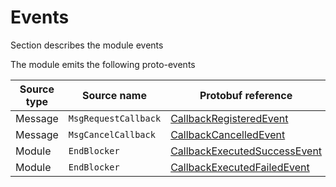 # Events

Section describes the module events

The module emits the following proto-events

| Source type | Source name          | Protobuf  reference                                                                  |
| ----------- | -------------------- |--------------------------------------------------------------------------------------|
| Message     | `MsgRequestCallback` | [CallbackRegisteredEvent](../../../proto/rollapp/callback/v1/events.proto#L11)       |
| Message     | `MsgCancelCallback`  | [CallbackCancelledEvent](../../../proto/rollapp/callback/v1/events.proto#L25)        |
| Module      | `EndBlocker`         | [CallbackExecutedSuccessEvent](../../../proto/rollapp/callback/v1/events.proto#L39)  |
| Module      | `EndBlocker`         | [CallbackExecutedFailedEvent](../../../proto/rollapp/callback/v1/events.proto#L53)   |

